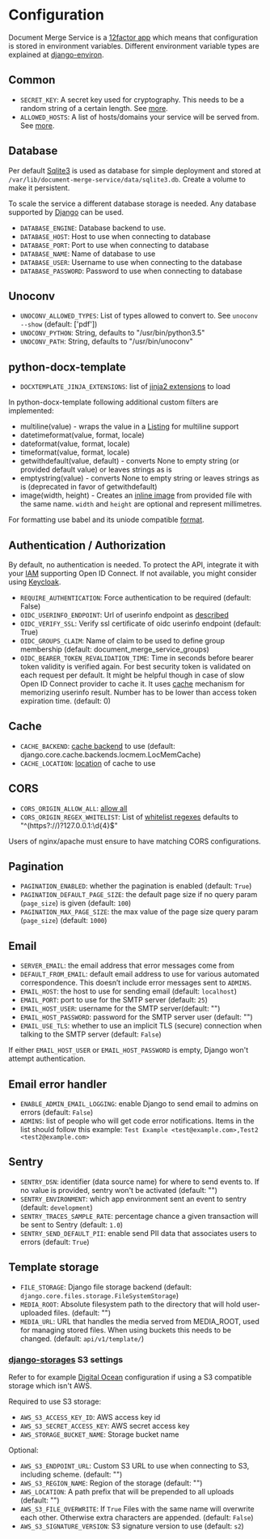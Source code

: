 # Configuration

Document Merge Service is a [12factor app](https://12factor.net/) which means that configuration is stored in environment variables.
Different environment variable types are explained at [django-environ](https://github.com/joke2k/django-environ#supported-types).

## Common

- `SECRET_KEY`: A secret key used for cryptography. This needs to be a random string of a certain length. See [more](https://docs.djangoproject.com/en/2.1/ref/settings/#std:setting-SECRET_KEY).
- `ALLOWED_HOSTS`: A list of hosts/domains your service will be served from. See [more](https://docs.djangoproject.com/en/2.1/ref/settings/#allowed-hosts).

## Database

Per default [Sqlite3](https://sqlite.org/) is used as database for simple deployment and stored at `/var/lib/document-merge-service/data/sqlite3.db`. Create a volume to make it persistent.

To scale the service a different database storage is needed. Any database supported by [Django](https://docs.djangoproject.com/en/2.1/ref/settings/#std:setting-DATABASE-ENGINE) can be used.

- `DATABASE_ENGINE`: Database backend to use.
- `DATABASE_HOST`: Host to use when connecting to database
- `DATABASE_PORT`: Port to use when connecting to database
- `DATABASE_NAME`: Name of database to use
- `DATABASE_USER`: Username to use when connecting to the database
- `DATABASE_PASSWORD`: Password to use when connecting to database

## Unoconv

- `UNOCONV_ALLOWED_TYPES`: List of types allowed to convert to. See `unoconv --show` (default: ['pdf'])
- `UNOCONV_PYTHON`: String, defaults to "/usr/bin/python3.5"
- `UNOCONV_PATH`: String, defaults to "/usr/bin/unoconv"

## python-docx-template

- `DOCXTEMPLATE_JINJA_EXTENSIONS`: list of [jinja2 extensions](http://jinja.pocoo.org/docs/2.10/extensions/) to load

In python-docx-template following additional custom filters are implemented:

- multiline(value) - wraps the value in a [Listing](https://docxtpl.readthedocs.io/en/latest/#escaping-newline-new-paragraph-listing) for multiline support
- datetimeformat(value, format, locale)
- dateformat(value, format, locale)
- timeformat(value, format, locale)
- getwithdefault(value, default) - converts None to empty string (or provided default value) or leaves strings as is
- emptystring(value) - converts None to empty string or leaves strings as is (deprecated in favor of getwithdefault)
- image(width, height) - Creates an [inline image](https://docxtpl.readthedocs.io/en/latest/) from provided file with the same name. `width` and `height` are optional and represent millimetres.

For formatting use babel and its uniode compatible [format](http://babel.pocoo.org/en/latest/dates.html#date-fields).

## Authentication / Authorization

By default, no authentication is needed. To protect the API, integrate
it with your [IAM](https://en.wikipedia.org/wiki/Identity_management)
supporting Open ID Connect. If not available, you might consider using
[Keycloak](https://www.keycloak.org/).

- `REQUIRE_AUTHENTICATION`: Force authentication to be required (default: False)
- `OIDC_USERINFO_ENDPOINT`: Url of userinfo endpoint as [described](https://openid.net/specs/openid-connect-core-1_0.html#UserInfo)
- `OIDC_VERIFY_SSL`: Verify ssl certificate of oidc userinfo endpoint (default: True)
- `OIDC_GROUPS_CLAIM`: Name of claim to be used to define group membership (default: document_merge_service_groups)
- `OIDC_BEARER_TOKEN_REVALIDATION_TIME`: Time in seconds before bearer token validity is verified again. For best security token is validated on each request per default. It might be helpful though in case of slow Open ID Connect provider to cache it. It uses [cache](#cache) mechanism for memorizing userinfo result. Number has to be lower than access token expiration time. (default: 0)

## Cache

- `CACHE_BACKEND`: [cache backend](https://docs.djangoproject.com/en/1.11/ref/settings/#backend) to use (default: django.core.cache.backends.locmem.LocMemCache)
- `CACHE_LOCATION`: [location](https://docs.djangoproject.com/en/1.11/ref/settings/#std:setting-CACHES-LOCATION) of cache to use

## CORS

- `CORS_ORIGIN_ALLOW_ALL`: [allow all](https://github.com/ottoyiu/django-cors-headers#cors_origin_allow_all)
- `CORS_ORIGIN_REGEX_WHITELIST`: List of [whitelist regexes](https://github.com/ottoyiu/django-cors-headers#cors_origin_regex_whitelist) defaults to "^(https?://)?127\.0\.0\.1:\d{4}$"

Users of nginx/apache must ensure to have matching CORS configurations.

## Pagination

- `PAGINATION_ENABLED`: whether the pagination is enabled (default: `True`)
- `PAGINATION_DEFAULT_PAGE_SIZE`: the default page size if no query param (`page_size`) is given (default: `100`)
- `PAGINATION_MAX_PAGE_SIZE`: the max value of the page size query param (`page_size`) (default: `1000`)

## Email

- `SERVER_EMAIL`: the email address that error messages come from
- `DEFAULT_FROM_EMAIL`: default email address to use for various automated correspondence. This doesn’t include error messages sent to `ADMINS`.
- `EMAIL_HOST`: the host to use for sending email (default: `localhost`)
- `EMAIL_PORT`: port to use for the SMTP server (default: `25`)
- `EMAIL_HOST_USER`: username for the SMTP server(default: "")
- `EMAIL_HOST_PASSWORD`: password for the SMTP server user (default: "")
- `EMAIL_USE_TLS`: whether to use an implicit TLS (secure) connection when talking to the SMTP server (default: `False`)

If either `EMAIL_HOST_USER` or `EMAIL_HOST_PASSWORD` is empty, Django won't attempt authentication.

## Email error handler

- `ENABLE_ADMIN_EMAIL_LOGGING`: enable Django to send email to admins on errors (default: `False`)
- `ADMINS`: list of people who will get code error notifications. Items in the list should follow this example: `Test Example <test@example.com>,Test2 <test2@example.com>`

## Sentry

- `SENTRY_DSN`: identifier (data source name) for where to send events to. If no value is provided, sentry won't be activated (default: "")
- `SENTRY_ENVIRONMENT`: which app environment sent an event to sentry (default: `development`)
- `SENTRY_TRACES_SAMPLE_RATE`: percentage chance a given transaction will be sent to Sentry (default: `1.0`)
- `SENTRY_SEND_DEFAULT_PII`: enable send PII data that associates users to errors (default: `True`)

## Template storage

- `FILE_STORAGE`: Django file storage backend (default: `django.core.files.storage.FileSystemStorage`)
- `MEDIA_ROOT`: Absolute filesystem path to the directory that will hold user-uploaded files. (default: "")
- `MEDIA_URL`: URL that handles the media served from MEDIA_ROOT, used for managing stored files. When using buckets this needs to be changed. (default: `api/v1/template/`)

### [django-storages](https://django-storages.readthedocs.io/en/1.13.2/backends/amazon-S3.html) S3 settings

Refer to for example [Digital Ocean](https://django-storages.readthedocs.io/en/1.13.2/backends/digital-ocean-spaces.html) configuration if using a S3 compatible storage which isn't AWS.

Required to use S3 storage:

- `AWS_S3_ACCESS_KEY_ID`: AWS access key id
- `AWS_S3_SECRET_ACCESS_KEY`: AWS secret access key
- `AWS_STORAGE_BUCKET_NAME`: Storage bucket name

Optional:

- `AWS_S3_ENDPOINT_URL`: Custom S3 URL to use when connecting to S3, including scheme. (default: "")
- `AWS_S3_REGION_NAME`: Region of the storage (default: "")
- `AWS_LOCATION`: A path prefix that will be prepended to all uploads (default: "")
- `AWS_S3_FILE_OVERWRITE`: If `True` Files with the same name will overwrite each other. Otherwise extra characters are appended. (default: `False`)
- `AWS_S3_SIGNATURE_VERSION`: S3 signature version to use (default: `s2`)

